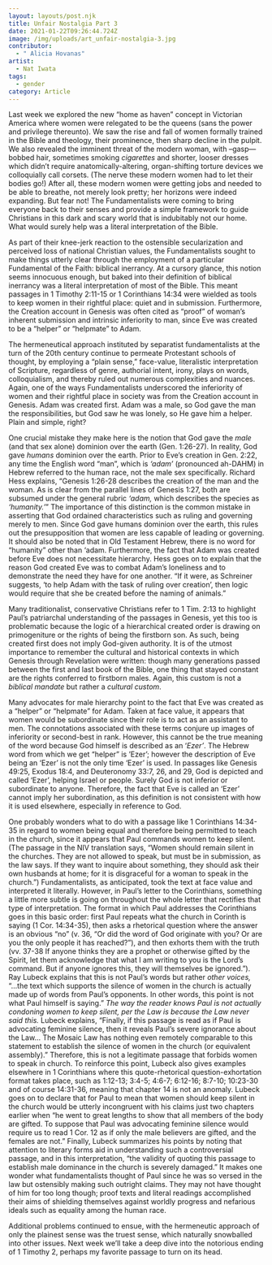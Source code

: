 ```yaml
---
layout: layouts/post.njk
title: Unfair Nostalgia Part 3
date: 2021-01-22T09:26:44.724Z
image: /img/uploads/art_unfair-nostalgia-3.jpg
contributor:
  - " Alicia Hovanas"
artist:
  - Nat Iwata
tags:
  - gender
category: Article
---
```

Last week we explored the new “home as haven” concept in Victorian America where women were relegated to be the queens (sans the power and privilege thereunto). We saw the rise and fall of women formally trained in the Bible and theology, their prominence, then sharp decline in the pulpit. We also revealed the imminent threat of the modern woman, with –gasp—bobbed hair, sometimes smoking *cigarettes* and shorter, looser dresses which didn’t require anatomically-altering, organ-shifting torture devices we colloquially call corsets. (The nerve these modern women had to let their bodies go!) After all, these modern women were getting jobs and needed to be able to breathe, not merely look pretty; her horizons were indeed expanding. But fear not! The Fundamentalists were coming to bring everyone back to their senses and provide a simple framework to guide Christians in this dark and scary world that is indubitably not our home. What would surely help was a literal interpretation of the Bible.

As part of their knee-jerk reaction to the ostensible secularization and perceived loss of national Christian values, the Fundamentalists sought to make things utterly clear through the employment of a particular Fundamental of the Faith: biblical inerrancy. At a cursory glance, this notion seems innocuous enough, but baked into their definition of biblical inerrancy was a literal interpretation of most of the Bible. This meant passages in 1 Timothy 2:11-15 or 1 Corinthians 14:34 were wielded as tools to keep women in their rightful place: quiet and in submission. Furthermore, the Creation account in Genesis was often cited as “proof” of woman’s inherent submission and intrinsic inferiority to man, since Eve was created to be a “helper” or “helpmate” to Adam.

The hermeneutical approach instituted by separatist fundamentalists at the turn of the 20th century continue to permeate Protestant schools of thought, by employing a “plain
sense,” face-value, literalistic interpretation of Scripture, regardless of genre, authorial intent, irony, plays on words, colloquialism, and thereby ruled out numerous complexities and nuances. Again, one of the ways Fundamentalists underscored the inferiority of women and their rightful place in society was from the Creation account in Genesis. Adam was created first. Adam was a male, so God gave the man the responsibilities, but God saw he was lonely, so He gave him a helper. Plain and simple, right?

One crucial mistake they make here is the notion that God gave the *male* (and that sex alone) dominion over the earth (Gen. 1:26-27). In reality, God gave *humans* dominion over the earth. Prior to Eve’s creation in Gen. 2:22, any time the English word “man”, which is *‘adam’* (pronounced ah-DAHM) in Hebrew referred to the human race, not the male sex specifically. Richard Hess explains, “Genesis 1:26-28 describes the creation of the man and the woman. As is clear from the parallel lines of Genesis 1:27, both are subsumed under the general rubric *‘adam,* which describes the species as *‘humanity.’*” The importance of this distinction is the common mistake in asserting that God ordained characteristics such as ruling and governing merely to men. Since God gave humans dominion over the earth, this rules out the presupposition that women are less capable of leading or governing. It should also be noted that in Old Testament Hebrew, there is no word for “humanity” other than ‘adam. Furthermore, the fact that Adam was created before Eve does not necessitate hierarchy. Hess goes on to explain that the reason God created Eve was to combat Adam’s loneliness and to demonstrate the need they have for one another. “If it were, as Schreiner suggests, ‘to help Adam with the task of ruling over creation’, then logic would require that she be created before the naming of animals.”

Many traditionalist, conservative Christians refer to 1 Tim. 2:13 to highlight Paul’s patriarchal understanding of the passages in Genesis, yet this too is problematic because the logic of a hierarchical created order is drawing on primogeniture or the rights of being the firstborn son. As such, being created first does not imply God-given authority. It is of the utmost importance to remember the cultural and historical contexts in which Genesis through Revelation were written: though many generations passed between the first and last book of the Bible, one thing that stayed constant are the rights conferred to firstborn males. Again, this custom is not a *biblical mandate* but rather a *cultural custom*.

Many advocates for male hierarchy point to the fact that Eve was created as a “helper” or “helpmate” for Adam. Taken at face value, it appears that women would be subordinate since their role is to act as an assistant to men. The connotations associated with these terms conjure up images of inferiority or second-best in rank. However, this cannot be the true meaning of the word because God himself is described as an ‘*Ezer’*. The Hebrew word from which we get “helper” is ’Ezer’; however the description of Eve being an ‘Ezer’ is not the only time ‘Ezer’ is used. In passages like Genesis 49:25, Exodus 18:4, and Deuteronomy 33:7, 26, and 29, God is depicted and called ‘Ezer’, helping Israel or people. Surely God is not inferior or subordinate to anyone. Therefore, the fact that Eve is called an ‘Ezer’ cannot imply her subordination, as this definition is not consistent with how it is used elsewhere, especially in reference to God.

One probably wonders what to do with a passage like 1 Corinthians 14:34-35 in regard to women being equal and therefore being permitted to teach in the church, since it appears that Paul commands women to keep silent. (The passage in the NIV translation says, “Women should remain silent in the churches. They are not allowed to speak, but must be in submission, as the law says. If they want to inquire about something, they should ask their own husbands at home; for it is disgraceful for a woman to speak in the church.”) Fundamentalists, as anticipated, took the text at face value and interpreted it literally. However, in Paul’s letter to the Corinthians, something a little more subtle is going on throughout the whole letter that rectifies that type of interpretation. The format in which Paul addresses the Corinthians goes in this basic order: first Paul repeats what the church in Corinth is saying (1 Cor. 14:34-35), then asks a rhetorical question where the answer is an obvious “no” (v. 36, “Or did the word of God originate with you? Or are you the only people it has reached?”), and then exhorts them with the truth (vv. 37-38 If anyone thinks they are a prophet or otherwise gifted by the Spirit, let them acknowledge that what I am writing to you is the Lord’s command. But if anyone ignores this, they will themselves be ignored.”). Ray Lubeck explains that this is not Paul’s words but rather *other voices,* “...the text which supports the silence of women in the church is actually made up of words from Paul’s opponents. In other words, this point is not what Paul himself is saying.” *The way the reader knows Paul is not actually condoning women to keep silent, per the Law is because the Law never said this.* Lubeck explains, “Finally, if this passage is read as if Paul is advocating feminine silence, then it reveals Paul’s severe ignorance about the Law... The Mosaic Law has nothing even remotely comparable to this statement to establish the silence of
women in the church (or equivalent assembly).” Therefore, this is not a legitimate passage that forbids women to speak in church. To reinforce this point, Lubeck also gives examples elsewhere in 1 Corinthians where this quote-rhetorical question-exhortation format takes place, such as 1:12-13; 3:4-5; 4:6-7; 6:12-16; 8:7-10; 10:23-30 and of course 14:31-36, meaning that chapter 14 is not an anomaly. Lubeck goes on to declare that for Paul to mean that women should keep silent in the church would be utterly incongruent with his claims just two chapters earlier when “he went to great lengths to show that all members of the body are gifted. To suppose that Paul was advocating feminine silence would require us to read 1 Cor. 12 as if only the male believers are gifted, and the females are not.” Finally, Lubeck summarizes his points by noting that attention to literary forms aid in understanding such a controversial passage, and in this interpretation, “the validity of quoting this passage to establish male dominance in the church is severely damaged.” It makes one wonder what fundamentalists thought of Paul since he was so versed in the law but ostensibly making such outright claims. They may not have thought of him for too long though; proof texts and literal readings accomplished their aims of shielding themselves against worldly progress and nefarious ideals such as equality among the human race.

Additional problems continued to ensue, with the hermeneutic approach of only the plainest sense was the truest sense, which naturally snowballed into other issues. Next week we’ll take a deep dive into the notorious ending of 1 Timothy 2, perhaps my favorite passage to turn on its head.